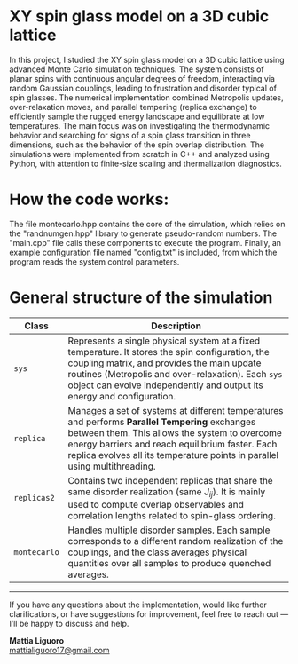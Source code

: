# XY spin glass model on a 3D cubic lattice
In this project, I studied the XY spin glass model on a 3D cubic lattice using advanced Monte Carlo simulation techniques. The system consists of planar spins with continuous angular degrees of freedom, interacting via random Gaussian couplings, leading to frustration and disorder typical of spin glasses. The numerical implementation combined Metropolis updates, over-relaxation moves, and parallel tempering (replica exchange) to efficiently sample the rugged energy landscape and equilibrate at low temperatures. The main focus was on investigating the thermodynamic behavior and searching for signs of a spin glass transition in three dimensions, such as the behavior of the spin overlap distribution. The simulations were implemented from scratch in C++ and analyzed using Python, with attention to finite-size scaling and thermalization diagnostics.

# How the code works:
The file montecarlo.hpp contains the core of the simulation, which relies on the "randnumgen.hpp" library to generate pseudo-random numbers. The "main.cpp" file calls these components to execute the program. Finally, an example configuration file named "config.txt" is included, from which the program reads the system control parameters.

# General structure of the simulation
| **Class**       | **Description** |
|------------------|-----------------|
| `sys` | Represents a single physical system at a fixed temperature. It stores the spin configuration, the coupling matrix, and provides the main update routines (Metropolis and over-relaxation). Each `sys` object can evolve independently and output its energy and configuration. |
| `replica` | Manages a set of systems at different temperatures and performs **Parallel Tempering** exchanges between them. This allows the system to overcome energy barriers and reach equilibrium faster. Each replica evolves all its temperature points in parallel using multithreading. |
| `replicas2` | Contains two independent replicas that share the same disorder realization (same $J_{ij}$). It is mainly used to compute overlap observables and correlation lengths related to spin-glass ordering. |
| `montecarlo` | Handles multiple disorder samples. Each sample corresponds to a different random realization of the couplings, and the class averages physical quantities over all samples to produce quenched averages. |

---
If you have any questions about the implementation, would like further clarifications, or have suggestions for improvement, feel free to reach out — I’ll be happy to discuss and help.

**Mattia Liguoro**    
mattialiguoro17@gmail.com
